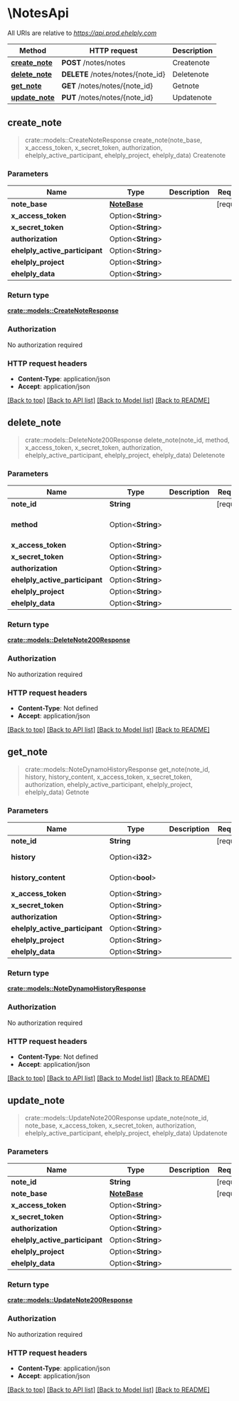 # \NotesApi

All URIs are relative to *https://api.prod.ehelply.com*

Method | HTTP request | Description
------------- | ------------- | -------------
[**create_note**](NotesApi.md#create_note) | **POST** /notes/notes | Createnote
[**delete_note**](NotesApi.md#delete_note) | **DELETE** /notes/notes/{note_id} | Deletenote
[**get_note**](NotesApi.md#get_note) | **GET** /notes/notes/{note_id} | Getnote
[**update_note**](NotesApi.md#update_note) | **PUT** /notes/notes/{note_id} | Updatenote



## create_note

> crate::models::CreateNoteResponse create_note(note_base, x_access_token, x_secret_token, authorization, ehelply_active_participant, ehelply_project, ehelply_data)
Createnote

### Parameters


Name | Type | Description  | Required | Notes
------------- | ------------- | ------------- | ------------- | -------------
**note_base** | [**NoteBase**](NoteBase.md) |  | [required] |
**x_access_token** | Option<**String**> |  |  |
**x_secret_token** | Option<**String**> |  |  |
**authorization** | Option<**String**> |  |  |
**ehelply_active_participant** | Option<**String**> |  |  |
**ehelply_project** | Option<**String**> |  |  |
**ehelply_data** | Option<**String**> |  |  |

### Return type

[**crate::models::CreateNoteResponse**](CreateNoteResponse.md)

### Authorization

No authorization required

### HTTP request headers

- **Content-Type**: application/json
- **Accept**: application/json

[[Back to top]](#) [[Back to API list]](../README.md#documentation-for-api-endpoints) [[Back to Model list]](../README.md#documentation-for-models) [[Back to README]](../README.md)


## delete_note

> crate::models::DeleteNote200Response delete_note(note_id, method, x_access_token, x_secret_token, authorization, ehelply_active_participant, ehelply_project, ehelply_data)
Deletenote

### Parameters


Name | Type | Description  | Required | Notes
------------- | ------------- | ------------- | ------------- | -------------
**note_id** | **String** |  | [required] |
**method** | Option<**String**> |  |  |[default to previous]
**x_access_token** | Option<**String**> |  |  |
**x_secret_token** | Option<**String**> |  |  |
**authorization** | Option<**String**> |  |  |
**ehelply_active_participant** | Option<**String**> |  |  |
**ehelply_project** | Option<**String**> |  |  |
**ehelply_data** | Option<**String**> |  |  |

### Return type

[**crate::models::DeleteNote200Response**](deleteNote_200_response.md)

### Authorization

No authorization required

### HTTP request headers

- **Content-Type**: Not defined
- **Accept**: application/json

[[Back to top]](#) [[Back to API list]](../README.md#documentation-for-api-endpoints) [[Back to Model list]](../README.md#documentation-for-models) [[Back to README]](../README.md)


## get_note

> crate::models::NoteDynamoHistoryResponse get_note(note_id, history, history_content, x_access_token, x_secret_token, authorization, ehelply_active_participant, ehelply_project, ehelply_data)
Getnote

### Parameters


Name | Type | Description  | Required | Notes
------------- | ------------- | ------------- | ------------- | -------------
**note_id** | **String** |  | [required] |
**history** | Option<**i32**> |  |  |[default to 0]
**history_content** | Option<**bool**> |  |  |[default to true]
**x_access_token** | Option<**String**> |  |  |
**x_secret_token** | Option<**String**> |  |  |
**authorization** | Option<**String**> |  |  |
**ehelply_active_participant** | Option<**String**> |  |  |
**ehelply_project** | Option<**String**> |  |  |
**ehelply_data** | Option<**String**> |  |  |

### Return type

[**crate::models::NoteDynamoHistoryResponse**](NoteDynamoHistoryResponse.md)

### Authorization

No authorization required

### HTTP request headers

- **Content-Type**: Not defined
- **Accept**: application/json

[[Back to top]](#) [[Back to API list]](../README.md#documentation-for-api-endpoints) [[Back to Model list]](../README.md#documentation-for-models) [[Back to README]](../README.md)


## update_note

> crate::models::UpdateNote200Response update_note(note_id, note_base, x_access_token, x_secret_token, authorization, ehelply_active_participant, ehelply_project, ehelply_data)
Updatenote

### Parameters


Name | Type | Description  | Required | Notes
------------- | ------------- | ------------- | ------------- | -------------
**note_id** | **String** |  | [required] |
**note_base** | [**NoteBase**](NoteBase.md) |  | [required] |
**x_access_token** | Option<**String**> |  |  |
**x_secret_token** | Option<**String**> |  |  |
**authorization** | Option<**String**> |  |  |
**ehelply_active_participant** | Option<**String**> |  |  |
**ehelply_project** | Option<**String**> |  |  |
**ehelply_data** | Option<**String**> |  |  |

### Return type

[**crate::models::UpdateNote200Response**](updateNote_200_response.md)

### Authorization

No authorization required

### HTTP request headers

- **Content-Type**: application/json
- **Accept**: application/json

[[Back to top]](#) [[Back to API list]](../README.md#documentation-for-api-endpoints) [[Back to Model list]](../README.md#documentation-for-models) [[Back to README]](../README.md)

